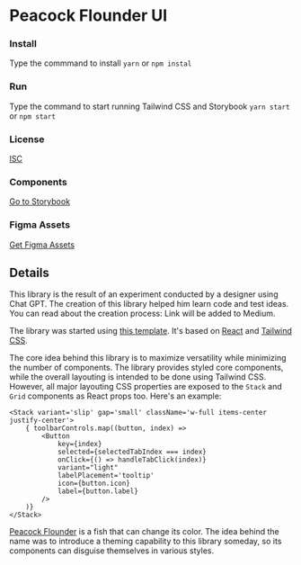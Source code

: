 # Peacock Flounder UI

### Install

Type the commmand to install
`yarn` or `npm instal`

### Run

Type the command to start running Tailwind CSS and Storybook
`yarn start` or `npm start`

### License

[ISC](./LICENSE)

### Components

[Go to Storybook](https://64454072e5893986554c85a8-mnifbpyuxb.chromatic.com/)

### Figma Assets

[Get Figma Assets](https://64454072e5893986554c85a8-mnifbpyuxb.chromatic.com/)

## Details

This library is the result of an experiment conducted by a designer using Chat GPT. The creation of this library helped him learn code and test ideas. You can read about the creation process: Link will be added to Medium.

The library was started using [this template](https://github.com/amitavdevzone/reactjs-tailwind-ui-storybook). It's based on [React](https://react.dev/) and [Tailwind CSS](https://tailwindcss.com/).

The core idea behind this library is to maximize versatility while minimizing the number of components. The library provides styled core components, while the overall layouting is intended to be done using Tailwind CSS. However, all major layouting CSS properties are exposed to the `Stack` and `Grid` components as React props too. Here's an example:

    <Stack variant='slip' gap='small' className='w-full items-center justify-center'>
        { toolbarControls.map((button, index) =>
            <Button
                key={index} 
                selected={selectedTabIndex === index}
                onClick={() => handleTabClick(index)}
                variant="light"
                labelPlacement='tooltip'
                icon={button.icon}
                label={button.label}
            />
        )}
    </Stack>

[Peacock Flounder](https://en.wikipedia.org/wiki/Peacock_flounder) is a fish that can change its color. The idea behind the name was to introduce a theming capability to this library someday, so its components can disguise themselves in various styles.
